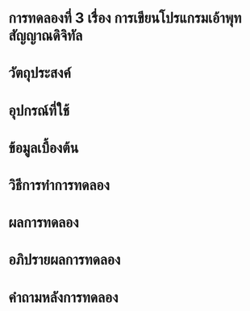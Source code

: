# การทดลองที่ 3 เรื่อง การเขียนโปรแกรมเอ้าพุทสัญญาณดิจิทัล

# วัตถุประสงค์ 


# อุปกรณ์ที่ใช้


# ข้อมูลเบื้องต้น 


# วิธีการทำการทดลอง 


# ผลการทดลอง



# อภิปรายผลการทดลอง 


# คำถามหลังการทดลอง
